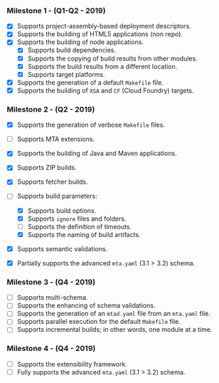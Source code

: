 ### Milestone 1  - (Q1-Q2 - 2019)

 - [x] Supports project-assembly-based deployment descriptors.
 - [x] Supports the building of HTML5 applications (non repo).
 - [x] Supports the building of node applications.
    - [x] Supports build dependencies.
    - [x] Supports the copying of build results from other modules.
    - [x] Supports the build results from a different location.
    - [x] Supports target platforms.
 - [x] Supports the generation of a default `Makefile` file.
 - [x] Supports the building of `XSA` and `CF` (Cloud Foundry) targets.

### Milestone 2 - (Q2 - 2019)

  - [x] Supports the generation of verbose `Makefile` files.
  - [ ] Supports MTA extensions.
  - [x] Supports the building of Java and Maven applications.
  - [x] Supports ZIP builds.
  - [x] Supports fetcher builds.
  - [ ] Supports build parameters:
    - [x] Supports build options.
    - [x] Supports `ignore` files and folders.
    - [ ] Supports the definition of timeouts.
    - [x] Supports the naming of build artifacts.
  - [x] Supports semantic validations.
  - [x] Partially supports the advanced `mta.yaml` (3.1 > 3.2) schema.


###  Milestone 3 - (Q4 - 2019) 
 
  - [ ] Supports multi-schema.
  - [ ] Supports the enhancing of schema validations.
  - [ ] Supports the generation of an `mtad.yaml` file from an `mta.yaml` file.
  - [ ] Supports parallel execution for the default `Makefile` file.
  - [ ] Supports incremental builds; in other words, one module at a time.

###  Milestone 4 - (Q4 - 2019)

 - [ ] Supports the extensibility framework.
 - [ ] Fully supports the advanced `mta.yaml` (3.1 > 3.2) schema.
